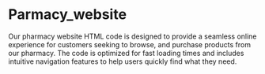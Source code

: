 # Parmacy_website
Our pharmacy website HTML code is designed to provide a seamless online experience for customers seeking to browse, and purchase products from our pharmacy. The code is optimized for fast loading times and includes intuitive navigation features to help users quickly find what they need.
